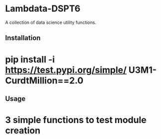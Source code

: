 # Lambdata-DSPT6
A collection of data science utility functions.

## Installation

# pip install -i https://test.pypi.org/simple/ U3M1-CurdtMillion==2.0

## Usage

# 3 simple functions to test module creation